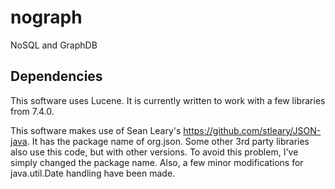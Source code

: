 # nograph
NoSQL and GraphDB


## Dependencies
This software uses Lucene.  It is currently written to work with a few libraries from 7.4.0.

This software makes use of Sean Leary's https://github.com/stleary/JSON-java.  It has the package name of org.json.  Some other 3rd party libraries also use this code, but with other versions.  To avoid this problem, I've simply changed the package name.  Also, a few minor modifications for java.util.Date handling have been made. 
